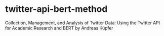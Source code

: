 # twitter-api-bert-method
Collection, Management, and Analysis of Twitter Data: Using the Twitter API for Academic Research and BERT by Andreas Küpfer
